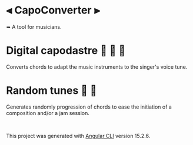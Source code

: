 # ⫷ CapoConverter ⫸

➠ A tool for musicians.

# Digital capodastre 🎸 🎻 🎤
Converts chords to adapt the music instruments to the singer's voice tune. 

# Random tunes 🎲 🎼
Generates randomly progression of chords to ease the initiation of a composition and/or a jam session.



<br>

This project was generated with [Angular CLI](https://github.com/angular/angular-cli) version 15.2.6.

